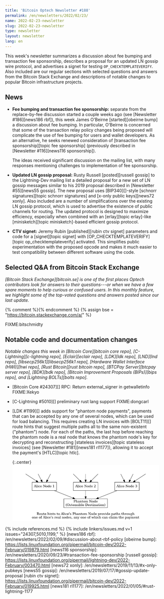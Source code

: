 ```yaml
---
title: 'Bitcoin Optech Newsletter #188'
permalink: /en/newsletters/2022/02/23/
name: 2022-02-23-newsletter
slug: 2022-02-23-newsletter
type: newsletter
layout: newsletter
lang: en
---
```

This week's newsletter summarizes a discussion about fee bumping and
transaction fee sponsorship, describes a proposal for an updated LN
gossip wire protocol, and advertises a signet for testing
`OP_CHECKTEMPLATEVERIFY`.  Also included are our regular sections with
selected questions and answers from the Bitcoin Stack Exchange and
descriptions of notable changes to popular Bitcoin infrastructure
projects.

## News

- **Fee bumping and transaction fee sponsorship:** separate from the
  replace-by-fee discussion started a couple weeks ago (see [Newsletter
  #186][news186 rbf]), this week James O'Beirne [started][obeirne bump]
  a discussion about fee bumping.  In particular, O'Beirne is concerned
  that some of the transaction relay policy changes being proposed will
  complicate the use of fee bumping for users and wallet developers.  As
  an alternative, he seeks renewed consideration of [transaction fee
  sponsorship][topic fee sponsorship] (previously described in
  [Newsletter #116][news116 sponsorship]).

    The ideas received significant discussion on the mailing list, with
    many responses mentioning challenges to implementation of fee
    sponsorship.

- **Updated LN gossip proposal:** Rusty Russell [posted][russell gossip]
  to the Lightning-Dev mailing list a detailed proposal for a new set of
  LN gossip messages similar to his 2019 proposal described in
  [Newsletter #55][news55 gossip].  The new proposal uses
  [BIP340][]-style [schnorr signatures][topic schnorr signatures] and
  [x-only public keys][news72 xonly].  Also included are a number of
  simplifications over the existing LN gossip protocol, which is used to
  advertise the existence of public channels for routing.  The updated
  protocol is designed to maximize efficiency, especially when combined
  with an [erlay][topic erlay]-like [minisketch][topic minisketch]-based
  efficient gossip protocol.

- **CTV signet:** Jeremy Rubin [published][rubin ctv signet] parameters
  and code for a [signet][topic signet] with
  [OP_CHECKTEMPLATEVERIFY][topic op_checktemplateverify] activated.
  This simplifies public experimentation with the proposed opcode and
  makes it much easier to test compatibility between different software
  using the code.

## Selected Q&A from Bitcoin Stack Exchange

*[Bitcoin Stack Exchange][bitcoin.se] is one of the first places Optech
contributors look for answers to their questions---or when we have a
few spare moments to help curious or confused users.  In
this monthly feature, we highlight some of the top-voted questions and
answers posted since our last update.*

{% comment %}<!-- https://bitcoin.stackexchange.com/search?tab=votes&q=created%3a1m..%20is%3aanswer -->{% endcomment %}
{% assign bse = "https://bitcoin.stackexchange.com/a/" %}

FIXME:bitschmidty

## Notable code and documentation changes

*Notable changes this week in [Bitcoin Core][bitcoin core repo],
[C-Lightning][c-lightning repo], [Eclair][eclair repo], [LDK][ldk repo],
[LND][lnd repo], [libsecp256k1][libsecp256k1 repo], [Hardware Wallet
Interface (HWI)][hwi repo], [Rust Bitcoin][rust bitcoin repo], [BTCPay
Server][btcpay server repo], [BDK][bdk repo], [Bitcoin Improvement
Proposals (BIPs)][bips repo], and [Lightning BOLTs][bolts repo].*

- [Bitcoin Core #24307][] RPC: Return external_signer in getwalletinfo FIXME:Xekyo

- [C-Lightning #5010][] preliminary rust lang support FIXME:dongcarl

- [LDK #1199][] adds support for "phantom node payments", payments that
  can be accepted by any one of several nodes, which can be used for
  load balancing.  This requires creating LN invoices with [BOLT11][] route
  hints that suggest multiple paths all to the same non-existent
  ("phantom") node.  For each of the paths, the last hop before reaching
  the phantom node is a real node that knows the phantom node's key for
  decrypting and reconstructing [stateless invoices][topic stateless
  invoices] (see [Newsletter #181][news181 rl1177]), allowing it to
  accept the payment's [HTLC][topic htlc].

  {:.center}
  ![Phantom node route hints illustration](/img/posts/2022-02-phantom-node-payments.dot.png)

{% include references.md %}
{% include linkers/issues.md v=1 issues="24307,5010,1199," %}
[news186 rbf]: /en/newsletters/2022/02/09/#discussion-about-rbf-policy
[obeirne bump]: https://lists.linuxfoundation.org/pipermail/bitcoin-dev/2022-February/019879.html
[news116 sponsorship]: /en/newsletters/2020/09/23/#transaction-fee-sponsorship
[russell gossip]: https://lists.linuxfoundation.org/pipermail/lightning-dev/2022-February/003470.html
[news72 xonly]: /en/newsletters/2019/11/13/#x-only-pubkeys
[news55 gossip]: /en/newsletters/2019/07/17/#gossip-update-proposal
[rubin ctv signet]: https://lists.linuxfoundation.org/pipermail/bitcoin-dev/2022-February/019925.html
[news181 rl1177]: /en/newsletters/2022/01/05/#rust-lightning-1177
